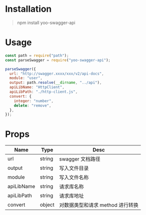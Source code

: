 # Installation

> npm install yoo-swagger-api

# Usage

```javascript
const path = require("path");
const parseSwagger = require("yoo-swagger-api");

parseSwagger({
  url: "http://swagger.xxxx/xxx/v2/api-docs",
  module: "user",
  output: path.resolve(__dirname, "../api"),
  apiLibName: "HttpClient",
  apiLibPath: "./http-client.js",
  convert: {
    integer: "number",
    delete: "remove",
  },
});
```

# Props

| Name       | Type   | Desc                             |
| ---------- | ------ | -------------------------------- |
| url        | string | swagger 文档路径                 |
| output     | string | 写入文件目录                     |
| module     | string | 写入文件名称                     |
| apiLibName | string | 请求库名称                       |
| apiLibPath | string | 请求库地址                       |
| convert    | object | 对数据类型和请求 method 进行转换 |
